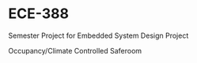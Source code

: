 # ECE-388
Semester Project for Embedded System Design Project

Occupancy/Climate Controlled Saferoom
